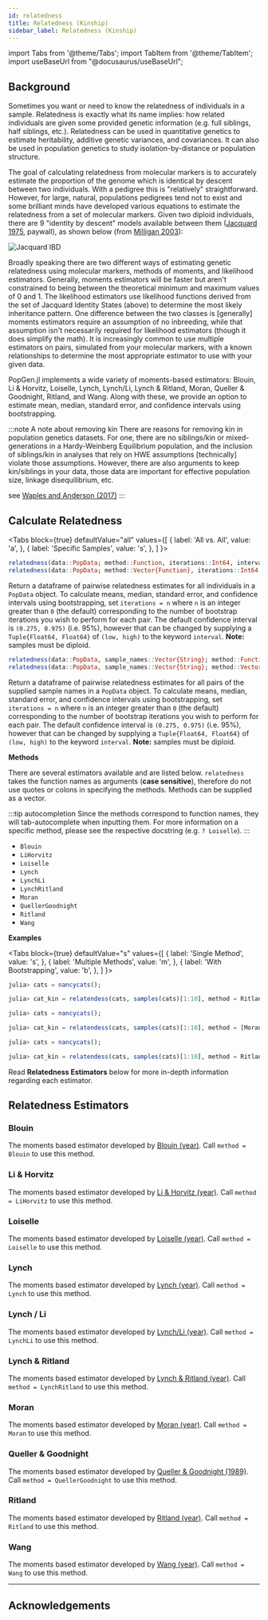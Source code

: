```yaml
---
id: relatedness
title: Relatedness (Kinship)
sidebar_label: Relatedness (Kinship)
---
```

import Tabs from '@theme/Tabs';
import TabItem from '@theme/TabItem';
import useBaseUrl from "@docusaurus/useBaseUrl";

<link rel="stylesheet" href={useBaseUrl("katex/katex.min.css")} />

## Background

Sometimes you want or need to know the relatedness of individuals in a sample. Relatedness is exactly what its name implies: how related individuals are given some provided genetic information (e.g. full siblings, half siblings, etc.). Relatedness can be used in quantitative genetics to estimate heritability, additive genetic variances, and covariances. It can also be used in population genetics to study isolation-by-distance or population structure.

The goal of calculating relatedness from molecular markers is to accurately estimate the proportion of the genome which is identical by descent between two individuals. With a pedigree this is "relatively" straightforward. However, for large, natural, populations pedigrees tend not to exist and some brilliant minds have developed various equations to estimate the relatedness from a set of molecular markers. Given two diploid individuals, there are 9 "identity by descent" models available between them ([Jacquard 1975](https://www.springer.com/gp/book/9783642884177), paywall), as shown below (from [Milligan 2003](https://www.genetics.org/content/163/3/1153.full)):

![Jacquard IBD](/PopGen.jl/img/jacquard_identitiies.jpg)

Broadly speaking there are two different ways of estimating genetic relatedness using molecular markers, methods of moments, and likelihood estimators. Generally, moments estimators will be faster but aren't constrained to being between the theoretical minimum and maximum values of 0 and 1. The likelihood estimators use likelihood functions derived from the set of Jacquard Identity States (above) to determine the most likely inheritance pattern. One difference between the two classes is [generally] moments estimators require an assumption of no inbreeding, while that assumption isn't necessarily required for likelihood estimators (though it does simplify the math). It is increasingly common to use multiple estimators on pairs, simulated from your molecular markers, with a known relationships to determine the most appropriate estimator to use with your given data.

PopGen.jl implements a wide variety of moments-based estimators: Blouin, Li & Horvitz, Loiselle, Lynch, Lynch/Li, Lynch & Ritland, Moran, Queller & Goodnight, Ritland, and Wang. Along with these, we provide an option to estimate mean, median, standard error, and confidence intervals using bootstrapping.

:::note A note about removing kin
There are reasons for removing kin in population genetics datasets. For one, there are no siblings/kin or mixed-generations in a Hardy-Weinberg Equilibrium population, and the inclusion of siblings/kin in analyses that rely on HWE assumptions [technically] violate those assumptions. However, there are also arguments to keep kin/siblings in your data, those data are important for effective population size, linkage disequilibrium, etc. 

see  [Waples and Anderson (2017)](https://onlinelibrary.wiley.com/doi/full/10.1111/mec.14022)
::: 

## Calculate Relatedness
<Tabs
  block={true}
  defaultValue="all"
  values={[
    { label: 'All vs. All', value: 'a', },
    { label: 'Specific Samples', value: 's', },
  ]
}>
<TabItem value="a">

```julia
relatedness(data::PopData; method::Function, iterations::Int64, interval::Tuple(Float64, Float64))
relatedness(data::PopData; method::Vector{Function}, iterations::Int64, interval::Tuple(Float64, Float64))
```
Return a dataframe of pairwise relatedness estimates for all individuals in a `PopData` object.
To calculate means, median, standard error, and confidence intervals using bootstrapping,
set `iterations = n` where `n` is an integer greater than `0` (the default) corresponding to the number
of bootstrap iterations you wish to perform for each pair. The default confidence interval is `(0.275, 0.975)` (i.e. 95%), however that can be changed by supplying a `Tuple{Float64, Float64}` of `(low, high)` to the keyword `interval`. **Note:** samples must be diploid.

</TabItem>
<TabItem value="s">

```julia
relatedness(data::PopData, sample_names::Vector{String}; method::Function, iterations::Int64, interval::Tuple(Float64, Float64))
relatedness(data::PopData, sample_names::Vector{String}; method::Vector{Function}, iterations::Int64, interval::Tuple(Float64, Float64))
```
Return a dataframe of pairwise relatedness estimates for all pairs of the supplied sample names in a `PopData` object.
To calculate means, median, standard error, and confidence intervals using bootstrapping,
set `iterations = n` where `n` is an integer greater than `0` (the default) corresponding to the number
of bootstrap iterations you wish to perform for each pair. The default confidence interval is `(0.275, 0.975)` (i.e. 95%),
however that can be changed by supplying a `Tuple{Float64, Float64}` of `(low, high)` to the keyword `interval`.
**Note:** samples must be diploid.

</TabItem>
</Tabs>

**Methods**

There are several estimators available and are listed below. `relatedness` takes the
function names as arguments (**case sensitive**), therefore do not use quotes or colons
in specifying the methods. Methods can be supplied as a vector. 

:::tip autocompletion
Since the methods correspond to function names, they will tab-autocomplete when 
inputting them. For more information on a specific method, please see the respective docstring (e.g. `?
Loiselle`).
:::

- `Blouin`
- `LiHorvitz`
- `Loiselle`
- `Lynch`
- `LynchLi`
- `LynchRitland`
- `Moran`
- `QuellerGoodnight`
- `Ritland`
- `Wang`

**Examples**

<Tabs
  block={true}
  defaultValue="s"
  values={[
    { label: 'Single Method', value: 's', },
    { label: 'Multiple Methods', value: 'm', },
    { label: 'With Bootstrapping', value: 'b', },
  ]
}>
<TabItem value="s">

```julia
julia> cats = nancycats();

julia> cat_kin = relatendess(cats, samples(cats)[1:10], method = Ritland)
```

</TabItem>
<TabItem value="m">

```julia
julia> cats = nancycats();

julia> cat_kin = relatendess(cats, samples(cats)[1:10], method = [Moran, QuellerGoodnight])
```

</TabItem>
<TabItem value="b">

```julia
julia> cats = nancycats();

julia> cat_kin = relatendess(cats, samples(cats)[1:10], method = Ritland, iterations = 100)
```

</TabItem>
</Tabs>

Read **Relatedness Estimators** below for more in-depth information regarding each estimator.

## Relatedness Estimators
### Blouin
The moments based estimator developed by [Blouin (year)](). Call `method = Blouin` to use this method. 

### Li & Horvitz
The moments based estimator developed by [Li & Horvitz (year)](). Call `method = LiHorvitz` to use this method. 

### Loiselle
The moments based estimator developed by [Loiselle (year)](). Call `method = Loiselle` to use this method. 

### Lynch
The moments based estimator developed by [Lynch (year)](). Call `method = Lynch` to use this method. 

### Lynch / Li
The moments based estimator developed by [Lynch/Li (year)](). Call `method = LynchLi` to use this method. 

### Lynch & Ritland
The moments based estimator developed by [Lynch & Ritland (year)](). Call `method = LynchRitland` to use this method. 

### Moran
The moments based estimator developed by [Moran (year)](). Call `method = Moran` to use this method. 

### Queller & Goodnight
The moments based estimator developed by [Queller & Goodnight (1989)](https://onlinelibrary.wiley.com/doi/abs/10.1111/j.1558-5646.1989.tb04226.x). Call `method = QuellerGoodnight` to use this method. 


### Ritland
The moments based estimator developed by [Ritland (year)](). Call `method = Ritland` to use this method. 

### Wang
The moments based estimator developed by [Wang (year)](). Call `method = Wang` to use this method. 


---------------------
## Acknowledgements

